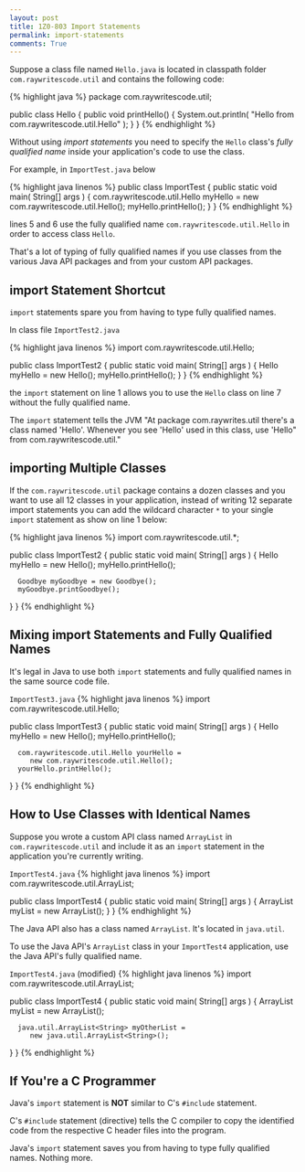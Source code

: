 ```yaml
---
layout: post
title: 1Z0-803 Import Statements 
permalink: import-statements
comments: True
---
```


Suppose a class file named <code>Hello.java</code> is located in classpath folder <code>com.raywritescode.util</code> and contains the following code:

{% highlight java %}
package com.raywritescode.util;

public class Hello
{
   public void printHello()
   {
      System.out.println( 
         "Hello from com.raywritescode.util.Hello" );
   }
}
{% endhighlight %}

Without using *import statements* you need to specify the <code>Hello</code> class's *fully qualified name* inside your application's code to use the class.

For example, in <code>ImportTest.java</code> below

{% highlight java linenos %}
public class ImportTest
{
   public static void main( String[] args )
   {
      com.raywritescode.util.Hello myHello = 
         new com.raywritescode.util.Hello();
      myHello.printHello();
   }
}
{% endhighlight %}

lines 5 and 6 use the fully qualified name <code>com.raywritescode.util.Hello</code> in order to access class <code>Hello</code>.

That's a lot of typing of fully qualified names if you use classes from the various Java API packages and from your custom API packages.

## import Statement Shortcut

<code>import</code> statements spare you from having to type fully qualified names.

In class file <code>ImportTest2.java</code>

{% highlight java linenos %}
import com.raywritescode.util.Hello;

public class ImportTest2
{
   public static void main( String[] args )
   {
      Hello myHello =  new Hello();
      myHello.printHello();
   }
}
{% endhighlight %} 

the <code>import</code> statement on line 1 allows you to use the <code>Hello</code> class on line 7 without the fully qualified name.

The <code>import</code> statement tells the JVM "At package com.raywrites.util there's a class named 'Hello'. Whenever you see 'Hello' used in this class, use 'Hello" from com.raywritescode.util."

## importing Multiple Classes

If the <code>com.raywritescode.util</code> package contains a dozen classes and you want to use all 12 classes in your application, instead of writing 12 separate import statements you can add the wildcard character <code>*</code> to your single <code>import</code> statement as show on line 1 below:

{% highlight java linenos %}
import com.raywritescode.util.*;

public class ImportTest2
{
   public static void main( String[] args )
   {
      Hello myHello =  new Hello();
      myHello.printHello();

      Goodbye myGoodbye = new Goodbye();
      myGoodbye.printGoodbye();
   }
}
{% endhighlight %} 

## Mixing import Statements and Fully Qualified Names

It's legal in Java to use both <code>import</code> statements and fully qualified names in the same source code file.

<code>ImportTest3.java</code>
{% highlight java linenos %}
import com.raywritescode.util.Hello;

public class ImportTest3
{
   public static void main( String[] args )
   {
      Hello myHello =  new Hello();
      myHello.printHello();

      com.raywritescode.util.Hello yourHello =
         new com.raywritescode.util.Hello();
      yourHello.printHello();
   }
}
{% endhighlight %}

## How to Use Classes with Identical Names
Suppose you wrote a custom API class named <code>ArrayList</code> in <code>com.raywritescode.util</code> and include it as an <code>import</code> statement in the application you're currently writing.

<code>ImportTest4.java</code>
{% highlight java linenos %}
import com.raywritescode.util.ArrayList;

public class ImportTest4
{
   public static void main( String[] args )
   {
      ArrayList<String> myList = new ArrayList<String>();
   }
}
{% endhighlight %}

The Java API also has a class named <code>ArrayList</code>. It's located in <code>java.util</code>.

To use the Java API's <code>ArrayList</code> class in your <code>ImportTest4</code> application, use the Java API's fully qualified name.

<code>ImportTest4.java</code> (modified)
{% highlight java linenos %}
import com.raywritescode.util.ArrayList;

public class ImportTest4
{
   public static void main( String[] args )
   {
      ArrayList<String> myList = new ArrayList<String>();

      java.util.ArrayList<String> myOtherList =
         new java.util.ArrayList<String>();
   }
}
{% endhighlight %}

## If You're a C Programmer

Java's <code>import</code> statement is **NOT** similar to C's <code>#include</code> statement.

C's <code>#include</code> statement (directive) tells the C compiler to copy the identified code from the respective C header files into the program.

Java's <code>import</code> statement saves you from having to type fully qualified names. Nothing more.
